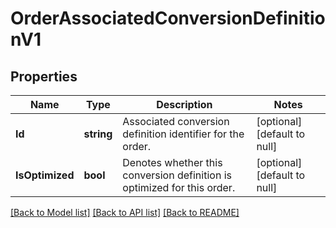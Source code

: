 # OrderAssociatedConversionDefinitionV1

## Properties
Name | Type | Description | Notes
------------ | ------------- | ------------- | -------------
**Id** | **string** | Associated conversion definition identifier for the order. | [optional] [default to null]
**IsOptimized** | **bool** | Denotes whether this conversion definition is optimized for this order. | [optional] [default to null]

[[Back to Model list]](../README.md#documentation-for-models) [[Back to API list]](../README.md#documentation-for-api-endpoints) [[Back to README]](../README.md)

